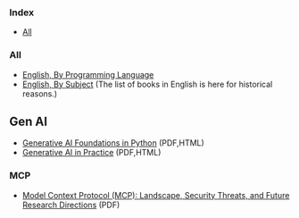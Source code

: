 ### Index

* [All](#all)


### All

* [English, By Programming Language](free-programming-books-langs.md)
* [English, By Subject](free-programming-books-subjects.md)
  (The list of books in English is here for historical reasons.)


## Gen AI

* [Generative AI Foundations in Python](https://d15k2d11r6t6rl.cloudfront.net/pub/40qd/gy9g2422/rk0/66s/hxt/Free%20PDF%20-%20Generative%20AI%20Foundations%20in%20Python.pdf) (PDF,HTML)
* [Generative AI in Practice](https://www.hamdoun.info/wp-content/uploads/2024/09/Generative-AI-in-Practice-100-Amazing-Ways-Generative-Artificial-Intelligence-is-Changing-Business-.pdf) (PDF,HTML)


### MCP

* [Model Context Protocol (MCP): Landscape, Security Threats, and Future Research Directions](https://xinyi-hou.github.io/files/hou2025mcp.pdf) (PDF)

